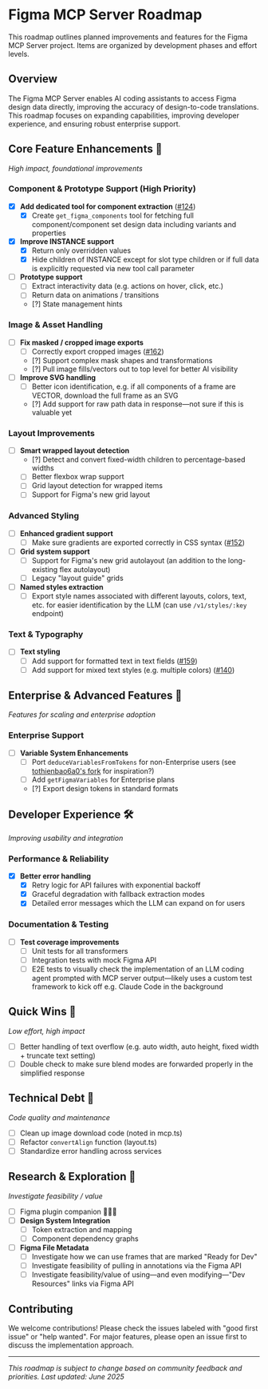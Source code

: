 # Figma MCP Server Roadmap

This roadmap outlines planned improvements and features for the Figma MCP Server project. Items are organized by development phases and effort levels.

## Overview

The Figma MCP Server enables AI coding assistants to access Figma design data directly, improving the accuracy of design-to-code translations. This roadmap focuses on expanding capabilities, improving developer experience, and ensuring robust enterprise support.

## Core Feature Enhancements 🚀

_High impact, foundational improvements_

### Component & Prototype Support (High Priority)

- [x] **Add dedicated tool for component extraction** ([#124](https://github.com/GLips/Figma-Context-MCP/issues/124))
  - [x] Create `get_figma_components` tool for fetching full component/component set design data including variants and properties
- [x] **Improve INSTANCE support**
  - [x] Return only overridden values
  - [x] Hide children of INSTANCE except for slot type children or if full data is explicitly requested via new tool call parameter
- [ ] **Prototype support**
  - [ ] Extract interactivity data (e.g. actions on hover, click, etc.)
  - [ ] Return data on animations / transitions
  - [?] State management hints

### Image & Asset Handling

- [ ] **Fix masked / cropped image exports**
  - [ ] Correctly export cropped images ([#162](https://github.com/GLips/Figma-Context-MCP/issues/162))
  - [?] Support complex mask shapes and transformations
  - [?] Pull image fills/vectors out to top level for better AI visibility
- [ ] **Improve SVG handling**
  - [ ] Better icon identification, e.g. if all components of a frame are VECTOR, download the full frame as an SVG
  - [?] Add support for raw path data in response—not sure if this is valuable yet

### Layout Improvements

- [ ] **Smart wrapped layout detection**
  - [?] Detect and convert fixed-width children to percentage-based widths
  - [ ] Better flexbox wrap support
  - [ ] Grid layout detection for wrapped items
  - [ ] Support for Figma's new grid layout

### Advanced Styling

- [ ] **Enhanced gradient support**
  - [ ] Make sure gradients are exported correctly in CSS syntax ([#152](https://github.com/GLips/Figma-Context-MCP/issues/152))
- [ ] **Grid system support**
  - [ ] Support for Figma's new grid autolayout (an addition to the long-existing flex autolayout)
  - [ ] Legacy "layout guide" grids
- [ ] **Named styles extraction**
  - [ ] Export style names associated with different layouts, colors, text, etc. for easier identification by the LLM (can use `/v1/styles/:key` endpoint)

### Text & Typography

- [ ] **Text styling**
  - [ ] Add support for formatted text in text fields ([#159](https://github.com/GLips/Figma-Context-MCP/issues/159))
  - [ ] Add support for mixed text styles (e.g. multiple colors) ([#140](https://github.com/GLips/Figma-Context-MCP/issues/140))

## Enterprise & Advanced Features 🏢

_Features for scaling and enterprise adoption_

### Enterprise Support

- [ ] **Variable System Enhancements**
  - [ ] Port `deduceVariablesFromTokens` for non-Enterprise users (see [tothienbao6a0's fork](https://github.com/tothienbao6a0/Figma-Context-MCP/blob/d9b035de76f44c952382b8155a5d5bf938e52a77/src/services/variable-deduction.ts#L30) for inspiration?)
  - [ ] Add `getFigmaVariables` for Enterprise plans
  - [?] Export design tokens in standard formats

## Developer Experience 🛠️

_Improving usability and integration_

### Performance & Reliability

- [x] **Better error handling**
  - [x] Retry logic for API failures with exponential backoff
  - [x] Graceful degradation with fallback extraction modes
  - [x] Detailed error messages which the LLM can expand on for users

### Documentation & Testing

- [ ] **Test coverage improvements**
  - [ ] Unit tests for all transformers
  - [ ] Integration tests with mock Figma API
  - [ ] E2E tests to visually check the implementation of an LLM coding agent prompted with MCP server output—likely uses a custom test framework to kick off e.g. Claude Code in the background

## Quick Wins 🎪

_Low effort, high impact_

- [ ] Better handling of text overflow (e.g. auto width, auto height, fixed width + truncate text setting)
- [ ] Double check to make sure blend modes are forwarded properly in the simplified response

## Technical Debt 🧹

_Code quality and maintenance_

- [ ] Clean up image download code (noted in mcp.ts)
- [ ] Refactor `convertAlign` function (layout.ts)
- [ ] Standardize error handling across services

## Research & Exploration 🔬

_Investigate feasibility / value_

- [ ] Figma plugin companion 🚀🚀🚀
- [ ] **Design System Integration**
  - [ ] Token extraction and mapping
  - [ ] Component dependency graphs
- [ ] **Figma File Metadata**
  - [ ] Investigate how we can use frames that are marked "Ready for Dev"
  - [ ] Investigate feasibility of pulling in annotations via the Figma API
  - [ ] Investigate feasibility/value of using—and even modifying—"Dev Resources" links via Figma API

## Contributing

We welcome contributions! Please check the issues labeled with "good first issue" or "help wanted". For major features, please open an issue first to discuss the implementation approach.

---

_This roadmap is subject to change based on community feedback and priorities. Last updated: June 2025_
